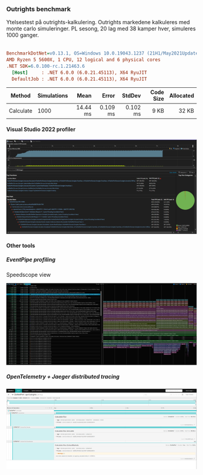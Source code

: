 ﻿### Outrights benchmark

Ytelsestest på outrights-kalkulering.
Outrights markedene kalkuleres med monte carlo simuleringer.
PL sesong, 20 lag med 38 kamper hver, simuleres 1000 ganger.

``` ini

BenchmarkDotNet=v0.13.1, OS=Windows 10.0.19043.1237 (21H1/May2021Update)
AMD Ryzen 5 5600X, 1 CPU, 12 logical and 6 physical cores
.NET SDK=6.0.100-rc.1.21463.6
  [Host]     : .NET 6.0.0 (6.0.21.45113), X64 RyuJIT
  DefaultJob : .NET 6.0.0 (6.0.21.45113), X64 RyuJIT


```
|    Method | Simulations |     Mean |    Error |   StdDev | Code Size | Allocated |
|---------- |------------ |---------:|---------:|---------:|----------:|----------:|
| Calculate |        1000 | 14.44 ms | 0.109 ms | 0.102 ms |      9 KB |     32 KB |


#### Visual Studio 2022 profiler

![Visual Studio 2022 profiler](/imgs/visual-studio-profiler-04.png)

#### Other tools

##### EventPipe profiling

Speedscope view

![EventPipe profiling in Speedscope](/imgs/speedscope.png)

##### OpenTelemetry + Jaeger distributed tracing

![OpenTelemetry + Jaeger distributed tracing](/imgs/jaeger.png)
